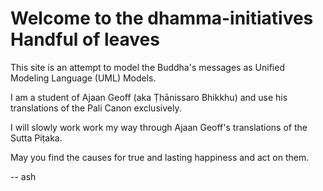 # Welcome to the dhamma-initiatives Handful of leaves

This site is an attempt to model the Buddha's messages as Unified Modeling Language (UML) Models.

I am a student of Ajaan Geoff (aka Ṭhānissaro Bhikkhu) and use his translations of the Pali Canon exclusively.

I will slowly work work my way through Ajaan Geoff's translations of the Sutta Piṭaka.

May you find the causes for true and lasting happiness and act on them.

-- ash